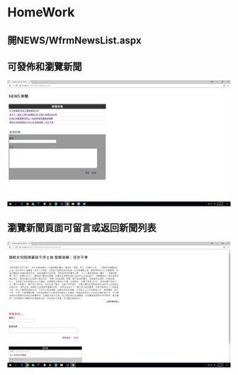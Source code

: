 # HomeWork
  ## 開NEWS/WfrmNewsList.aspx
  ## 可發佈和瀏覽新聞
   ![Alt text](https://github.com/chiangjouyi/HomeWork/blob/master/%E4%BD%BF%E7%94%A8%E8%AA%AA%E6%98%8E1.png?raw=true)
  ## 瀏覽新聞頁面可留言或返回新聞列表
  ![Alt text](https://github.com/chiangjouyi/HomeWork/blob/master/%E4%BD%BF%E7%94%A8%E8%AA%AA%E6%98%8E2.png?raw=true)
